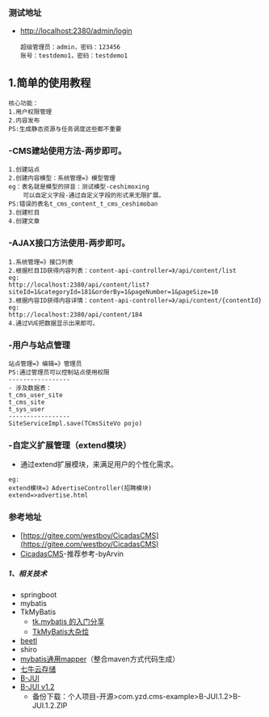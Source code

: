 
### 测试地址
- [http://localhost:2380/admin/login](http://localhost:2380/admin/login)
    ```
    超级管理员：admin，密码：123456
    账号：testdemo1，密码：testdemo1
    ```
## 1.简单的使用教程
```
核心功能：
1.用户权限管理
2.内容发布
PS:生成静态资源与任务调度这些都不重要
```
### -CMS建站使用方法-两步即可。
```
1.创建站点
2.创建内容模型：系统管理=》模型管理
eg：表名就是模型的拼音：测试模型-ceshimoxing
    可以自定义字段-通过自定义字段的形式来无限扩展。
PS:错误的表名t_cms_content_t_cms_ceshimoban
3.创建栏目
4.创建文章
```

### -AJAX接口方法使用-两步即可。
```
1.系统管理=》接口列表
2.根据栏目ID获得内容列表：content-api-controller=》/api/content/list
eg:
http://localhost:2380/api/content/list?siteId=1&categoryId=181&orderBy=1&pageNumber=1&pageSize=10
3.根据内容ID获得内容详情：content-api-controller=》/api/content/{contentId}
eg:
http://localhost:2380/api/content/184
4.通过VUE把数据显示出来即可。
```
### -用户与站点管理
```
站点管理=》编辑=》管理员
PS:通过管理员可以控制站点使用权限
-----------------
- 涉及数据表：
t_cms_user_site
t_cms_site
t_sys_user
-----------------
SiteServiceImpl.save(TCmsSiteVo pojo)

```
### -自定义扩展管理（extend模块）
- 通过extend扩展模块，来满足用户的个性化需求。
```
eg:
extend模块=》AdvertiseController(招聘模块)
extend=>advertise.html
```

### 参考地址
- [https://gitee.com/westboy/CicadasCMS](https://gitee.com/westboy/CicadasCMS)
- [CicadasCMS](https://gitee.com/westboy/CicadasCMS)-推荐参考-byArvin

##### 1、相关技术
- springboot
- mybatis
- TkMyBatis
    - [tk.mybatis 的入门分享](https://blog.csdn.net/qq_37751454/article/details/81562911)
    - [TkMyBatis大杂烩](https://blog.csdn.net/baijifeilong/article/details/80832908)
- [beetl](http://www.ibeetl.com "beetl")
- shiro
- [mybatis通用mapper](http://git.oschina.net/free/Mapper "通用mapper")（整合maven方式代码生成）
- [七牛云存储](https://portal.qiniu.com/signup?code=3lb7ah8vdj0ia "七牛云存储")
- [B-JUI](http://b-jui.cn)
- [B-JUI v1.2](http://b-jui.cn/1.2/)
    - 备份下载：个人项目-开源>com.yzd.cms-example>B-JUI.1.2>B-JUI.1.2.ZIP